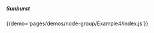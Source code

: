 ##### Sunburst
{{demo='pages/demos/node-group/Example4/index.js'}}

<!-- ##### Sunburst
{{demo='pages/demos/node-group/Example3/index.js'}} -->

<!-- ##### Bar Chart
{{demo='pages/demos/node-group/Example1.js'}} -->

<!-- ##### Animated Divs
{{demo='pages/demos/node-group/Example2.js'}} -->
